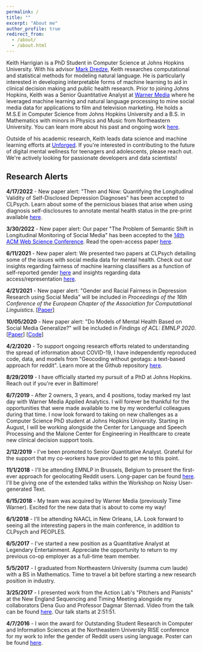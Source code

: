 ```yaml
---
permalink: /
title: ""
excerpt: "About me"
author_profile: true
redirect_from:
  - /about/
  - /about.html
---
```


Keith Harrigian is a PhD Student in Computer Science at Johns Hopkins University. With his advisor [<span style="color:blue">Mark Dredze</span>](https://www.cs.jhu.edu/~mdredze/), Keith researches computational and statistical methods for modeling natural language. He is particularly interested in developing interpretable forms of machine learning to aid in clinical decision making and public health research. Prior to joining Johns Hopkins, Keith was a Senior Quantitative Analyst at [<span style="color:blue">Warner Media</span>](https://www.warnermediagroup.com) where he leveraged machine learning and natural language processing to mine social media data for applications to film and television marketing. He holds a M.S.E in Computer Science from Johns Hopkins University and a B.S. in Mathematics with minors in Physics and Music from Northeastern University. You can learn more about his past and ongoing work [<span style="color:blue">here</span>](kharrigian.github.io/publications/).

Outside of his academic research, Keith leads data science and machine learning efforts at [<span style="color:blue">Unforged</span>](https://www.kidzabout.net). If you're interested in contributing to the future of digital mental wellness for teenagers and adolescents, please reach out. We're actively looking for passionate developers and data scientists!

## Research Alerts

**4/17/2022** - New paper alert: "Then and Now: Quantifying the Longitudinal Validity of Self-Disclosed Depression Diagnoses" has been accepted to CLPsych. Learn about some of the pernicious biases that arise when using diagnosis self-disclosures to annotate mental health status in the pre-print available [<span style="color:blue">here</span>](https://kharrigian.github.io/files/CLPsychThenAndNow.pdf).

**3/30/2022** - New paper alert: Our paper "The Problem of Semantic Shift in Longitudinal Monitoring of Social Media" has been accepted to the [<span style="color:blue">14th ACM Web Science Conference</span>](https://websci22.webscience.org). Read the open-access paper [<span style="color:blue">here</span>](https://kharrigian.github.io/files/SemanticShift_WebSci2022.pdf).

**6/11/2021** - New paper alert: We presented two papers at CLPsych detailing some of the issues with social media data for mental health. Check out our insights regarding fairness of machine learning classifiers as a function of self-reported gender [<span style="color:blue">here</span>](https://aclanthology.org/2021.clpsych-1.23/) and insights regarding data access/representation [<span style="color:blue">here</span>](https://aclanthology.org/2021.clpsych-1.2/).

**4/21/2021** - New paper alert: "Gender and Racial Fairness in Depression Research using Social Media" will be included in *Proceedings of the 16th Conference of the European Chapter of the Association for Computational Linguistics*. [[<span style="color:blue">Paper</span>]](https://www.aclweb.org/anthology/2021.eacl-main.256/)

**10/05/2020** - New paper alert: "Do Models of Mental Health Based on Social Media Generalize?" will be included in *Findings of ACL: EMNLP 2020*. [[<span style="color:blue">Paper</span>]](http://www.cs.jhu.edu/~mdredze/publications/2020_emnlp_mental_health_domain_transfer.pdf) [[<span style="color:blue">Code</span>]](https://github.com/kharrigian/emnlp-2020-mental-health-generalization) 

**4/2/2020** - To support ongoing research efforts related to understanding the spread of information about COVID-19, I have independently reproduced code, data, and models from "Geocoding without geotags: a text-based approach for reddit". Learn more at the Github repository [<span style="color:blue">here</span>](https://github.com/kharrigian/smgeo).

**8/29/2019** - I have officially started my pursuit of a PhD at Johns Hopkins. Reach out if you're ever in Baltimore!

**6/7/2019** - After 2 owners, 3 years, and 4 positions, today marked my last day with Warner Media Applied Analytics. I will forever be thankful for the opportunities that were made available to me by my wonderful colleagues during that time. I now look forward to taking on new challenges as a Computer Science PhD student at Johns Hopkins University. Starting in August, I will be working alongside the Center for Language and Speech Processing and the Malone Center for Engineering in Healthcare to create new clinical decision support tools.

**2/12/2019** - I've been promoted to Senior Quantitative Analyst. Grateful for the support that my co-workers have provided to get me to this point.

**11/1/2018** - I'll be attending EMNLP in Brussels, Belgium to present the first-ever approach for geolocating Reddit users. Long-paper can be found [<span style="color:blue">here</span>](http://aclweb.org/anthology/W18-6103). I'll be giving one of the extended talks within the Workshop on Noisy User-generated Text.

**6/15/2018** - My team was acquired by Warner Media (previously Time Warner). Excited for the new data that is about to come my way!

**6/1/2018** - I'll be attending NAACL in New Orleans, LA. Look forward to seeing all the interesting papers in the main conference, in addition to CLPsych and PEOPLES.

**6/5/2017** - I've started a new position as a Quantitative Analyst at Legendary Entertainment. Appreciate the opportunity to return to my previous co-op employer as a full-time team member.

**5/5/2017** - I graduated from Northeastern University (summa cum laude) with a BS in Mathematics. Time to travel a bit before starting a new research position in industry.

**3/25/2017** - I presented work from the Action Lab's "Pitchers and Pianists" at the New England Sequencing and Timing Meeting alongside my collaborators Dena Guo and Professor Dagmar Sternad. Video from the talk can be found [<span style="color:blue">here</span>](https://youtu.be/SDYJOTkm6nA?t=10311). Our talk starts at 2:51:51.

**4/7/2016** - I won the award for Outstanding Student Research in Computer and Information Sciences at the Northeastern University RISE conference for my work to infer the gender of Reddit users using language. Poster can be found [<span style="color:blue">here</span>](https://www.northeastern.edu/rise/presentations/when-anonymity-is-not-anonymous-gender-inference-on-reddit/).
